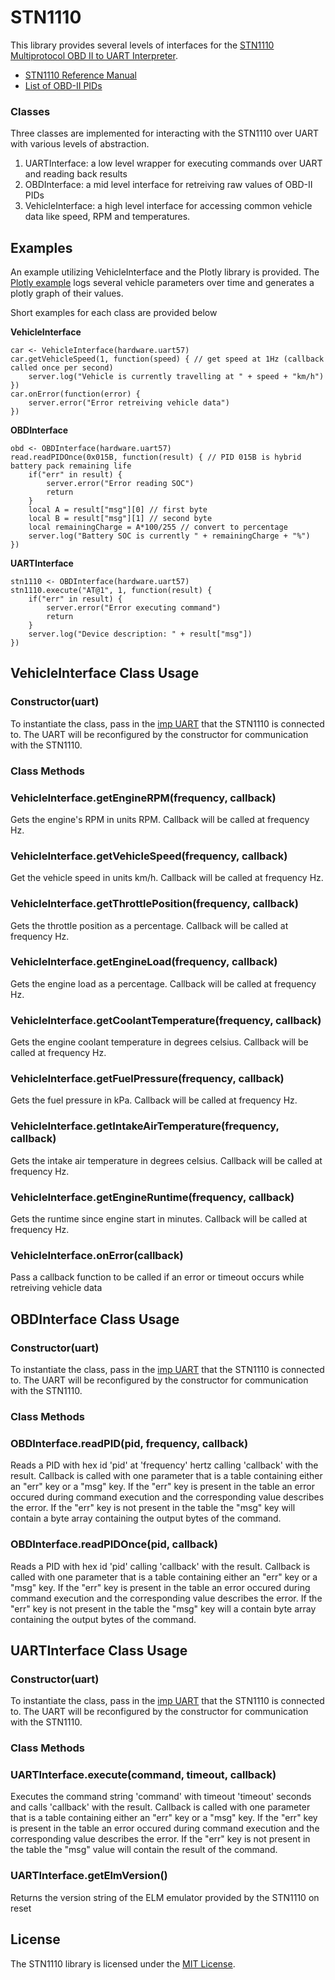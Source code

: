 # STN1110

This library provides several levels of interfaces for the [STN1110 Multiprotocol OBD II to UART Interpreter](https://www.scantool.net/stn1110.html).

- [STN1110 Reference Manual](https://www.scantool.net/scantool/downloads/98/stn1100-frpm.pdf)
- [List of OBD-II PIDs](http://en.wikipedia.org/wiki/OBD-II_PIDs)

### Classes

Three classes are implemented for interacting with the STN1110 over UART with various levels of abstraction.

1. UARTInterface: a low level wrapper for executing commands over UART and reading back results
2. OBDInterface: a mid level interface for retreiving raw values of OBD-II PIDs
3. VehicleInterface: a high level interface for accessing common vehicle data like speed, RPM and temperatures.

## Examples

An example utilizing VehicleInterface and the Plotly library is provided. The [Plotly example](examples/plotly) logs several vehicle parameters over time and generates a plotly graph of their values.

Short examples for each class are provided below

**VehicleInterface**

```squirrel
car <- VehicleInterface(hardware.uart57)
car.getVehicleSpeed(1, function(speed) { // get speed at 1Hz (callback called once per second)
	server.log("Vehicle is currently travelling at " + speed + "km/h")
})
car.onError(function(error) {
	server.error("Error retreiving vehicle data")
})
```

**OBDInterface**

```squirrel
obd <- OBDInterface(hardware.uart57)
read.readPIDOnce(0x015B, function(result) { // PID 015B is hybrid battery pack remaining life
	if("err" in result) {
		server.error("Error reading SOC")
		return
	}
	local A = result["msg"][0] // first byte
	local B = result["msg"][1] // second byte
	local remainingCharge = A*100/255 // convert to percentage
	server.log("Battery SOC is currently " + remainingCharge + "%")
})
```

**UARTInterface**

```squirrel
stn1110 <- OBDInterface(hardware.uart57)
stn1110.execute("AT@1", 1, function(result) {
	if("err" in result) {
		server.error("Error executing command")
		return
	}
	server.log("Device description: " + result["msg"])
})
```

## VehicleInterface Class Usage

### Constructor(uart)
To instantiate the class, pass in the [imp UART](https://electricimp.com/docs/api/hardware/uart/) that the STN1110 is connected to. The UART will be reconfigured by the constructor for communication with the STN1110.

### Class Methods

### VehicleInterface.getEngineRPM(frequency, callback)
Gets the engine's RPM in units RPM. Callback will be called at frequency Hz.

### VehicleInterface.getVehicleSpeed(frequency, callback) 
Get the vehicle speed in units km/h. Callback will be called at frequency Hz.

### VehicleInterface.getThrottlePosition(frequency, callback) 
Gets the throttle position as a percentage. Callback will be called at frequency Hz.

### VehicleInterface.getEngineLoad(frequency, callback) 
Gets the engine load as a percentage. Callback will be called at frequency Hz.

### VehicleInterface.getCoolantTemperature(frequency, callback) 
Gets the engine coolant temperature in degrees celsius. Callback will be called at frequency Hz.

### VehicleInterface.getFuelPressure(frequency, callback) 
Gets the fuel pressure in kPa. Callback will be called at frequency Hz.

### VehicleInterface.getIntakeAirTemperature(frequency, callback) 
Gets the intake air temperature in degrees celsius. Callback will be called at frequency Hz.

### VehicleInterface.getEngineRuntime(frequency, callback) 
Gets the runtime since engine start in minutes. Callback will be called at frequency Hz.

### VehicleInterface.onError(callback)
Pass a callback function to be called if an error or timeout occurs while retreiving vehicle data

## OBDInterface Class Usage

### Constructor(uart)
To instantiate the class, pass in the [imp UART](https://electricimp.com/docs/api/hardware/uart/) that the STN1110 is connected to. The UART will be reconfigured by the constructor for communication with the STN1110.

### Class Methods

### OBDInterface.readPID(pid, frequency, callback)
Reads a PID with hex id 'pid' at 'frequency' hertz calling 'callback' with the result. Callback is called with one parameter that is a table containing either an "err" key or a "msg" key. If the "err" key is present in the table an error occured during command execution and the corresponding value describes the error. If the "err" key is not present in the table the "msg" key will contain a byte array containing the output bytes of the command.

### OBDInterface.readPIDOnce(pid, callback)
Reads a PID with hex id 'pid' calling 'callback' with the result. Callback is called with one parameter that is a table containing either an "err" key or a "msg" key. If the "err" key is present in the table an error occured during command execution and the corresponding value describes the error. If the "err" key is not present in the table the "msg" key will a contain byte array containing the output bytes of the command.

## UARTInterface Class Usage

### Constructor(uart)
To instantiate the class, pass in the [imp UART](https://electricimp.com/docs/api/hardware/uart/) that the STN1110 is connected to. The UART will be reconfigured by the constructor for communication with the STN1110.

### Class Methods

### UARTInterface.execute(command, timeout, callback)
Executes the command string 'command' with timeout 'timeout' seconds and calls 'callback' with the result. Callback is called with one parameter that is a table containing either an "err" key or a "msg" key. If the "err" key is present in the table an error occured during command execution and the corresponding value describes the error. If the "err" key is not present in the table the "msg" value will contain the result of the command.

### UARTInterface.getElmVersion()
Returns the version string of the ELM emulator provided by the STN1110 on reset


## License

The STN1110 library is licensed under the [MIT License](./LICENSE).
